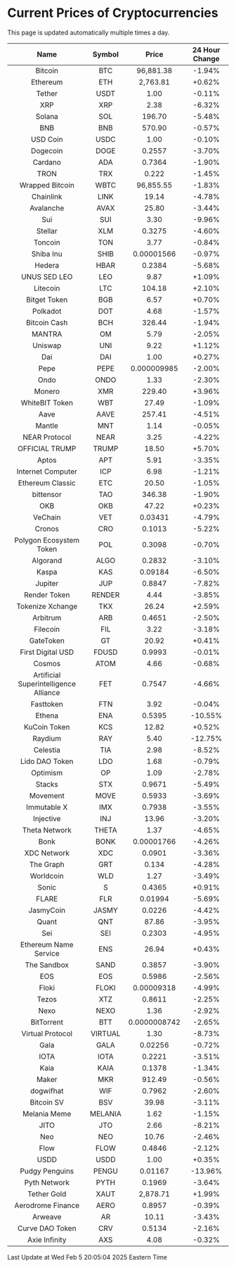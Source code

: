# Current Prices of Cryptocurrencies
This page is updated automatically multiple times a day.

| Name | Symbol | Price | 24 Hour Change |
| :---: |:---:| :---: | :---: |
| Bitcoin | BTC | 96,881.38 | -1.94% |
| Ethereum | ETH | 2,763.81 | +0.62% |
| Tether | USDT | 1.00 | -0.11% |
| XRP | XRP | 2.38 | -6.32% |
| Solana | SOL | 196.70 | -5.48% |
| BNB | BNB | 570.90 | -0.57% |
| USD Coin | USDC | 1.00 | -0.10% |
| Dogecoin | DOGE | 0.2557 | -3.70% |
| Cardano | ADA | 0.7364 | -1.90% |
| TRON | TRX | 0.222 | -1.45% |
| Wrapped Bitcoin | WBTC | 96,855.55 | -1.83% |
| Chainlink | LINK | 19.14 | -4.78% |
| Avalanche | AVAX | 25.80 | -3.44% |
| Sui | SUI | 3.30 | -9.96% |
| Stellar | XLM | 0.3275 | -4.60% |
| Toncoin | TON | 3.77 | -0.84% |
| Shiba Inu | SHIB | 0.00001566 | -0.97% |
| Hedera | HBAR | 0.2384 | -5.68% |
| UNUS SED LEO | LEO | 9.87 | +1.09% |
| Litecoin | LTC | 104.18 | +2.10% |
| Bitget Token | BGB | 6.57 | +0.70% |
| Polkadot | DOT | 4.68 | -1.57% |
| Bitcoin Cash | BCH | 326.44 | -1.94% |
| MANTRA | OM | 5.79 | -2.05% |
| Uniswap | UNI | 9.22 | +1.12% |
| Dai | DAI | 1.00 | +0.27% |
| Pepe | PEPE | 0.000009985 | -2.00% |
| Ondo | ONDO | 1.33 | -2.30% |
| Monero | XMR | 229.40 | +3.96% |
| WhiteBIT Token | WBT | 27.49 | -1.09% |
| Aave | AAVE | 257.41 | -4.51% |
| Mantle | MNT | 1.14 | -0.05% |
| NEAR Protocol | NEAR | 3.25 | -4.22% |
| OFFICIAL TRUMP | TRUMP | 18.50 | +5.70% |
| Aptos | APT | 5.91 | -3.35% |
| Internet Computer | ICP | 6.98 | -1.21% |
| Ethereum Classic | ETC | 20.50 | -1.05% |
| bittensor | TAO | 346.38 | -1.90% |
| OKB | OKB | 47.22 | +0.23% |
| VeChain | VET | 0.03431 | -4.79% |
| Cronos | CRO | 0.1013 | -5.22% |
| Polygon Ecosystem Token | POL | 0.3098 | -0.70% |
| Algorand | ALGO | 0.2832 | -3.10% |
| Kaspa | KAS | 0.09184 | -6.50% |
| Jupiter | JUP | 0.8847 | -7.82% |
| Render Token | RENDER | 4.44 | -3.85% |
| Tokenize Xchange | TKX | 26.24 | +2.59% |
| Arbitrum | ARB | 0.4651 | -2.50% |
| Filecoin | FIL | 3.22 | -3.18% |
| GateToken | GT | 20.92 | +0.41% |
| First Digital USD | FDUSD | 0.9993 | -0.01% |
| Cosmos | ATOM | 4.66 | -0.68% |
| Artificial Superintelligence Alliance | FET | 0.7547 | -4.66% |
| Fasttoken | FTN | 3.92 | -0.04% |
| Ethena | ENA | 0.5395 | -10.55% |
| KuCoin Token | KCS | 12.82 | +0.52% |
| Raydium | RAY | 5.40 | -12.75% |
| Celestia | TIA | 2.98 | -8.52% |
| Lido DAO Token | LDO | 1.68 | -0.79% |
| Optimism | OP | 1.09 | -2.78% |
| Stacks | STX | 0.9671 | -5.49% |
| Movement | MOVE | 0.5933 | -3.69% |
| Immutable X | IMX | 0.7938 | -3.55% |
| Injective | INJ | 13.96 | -3.20% |
| Theta Network | THETA | 1.37 | -4.65% |
| Bonk | BONK | 0.00001766 | -4.26% |
| XDC Network | XDC | 0.0901 | -3.36% |
| The Graph | GRT | 0.134 | -4.28% |
| Worldcoin | WLD | 1.27 | -3.49% |
| Sonic | S | 0.4365 | +0.91% |
| FLARE | FLR | 0.01994 | -5.69% |
| JasmyCoin | JASMY | 0.0226 | -4.42% |
| Quant | QNT | 87.86 | -3.95% |
| Sei | SEI | 0.2303 | -4.95% |
| Ethereum Name Service | ENS | 26.94 | +0.43% |
| The Sandbox | SAND | 0.3857 | -3.90% |
| EOS | EOS | 0.5986 | -2.56% |
| Floki | FLOKI | 0.00009318 | -4.99% |
| Tezos | XTZ | 0.8611 | -2.25% |
| Nexo | NEXO | 1.36 | -2.92% |
| BitTorrent | BTT | 0.0000008742 | -2.65% |
| Virtual Protocol | VIRTUAL | 1.30 | -8.73% |
| Gala | GALA | 0.02256 | -0.72% |
| IOTA | IOTA | 0.2221 | -3.51% |
| Kaia | KAIA | 0.1378 | -1.34% |
| Maker | MKR | 912.49 | -0.56% |
| dogwifhat | WIF | 0.7962 | -2.60% |
| Bitcoin SV | BSV | 39.98 | -3.11% |
| Melania Meme | MELANIA | 1.62 | -1.15% |
| JITO | JTO | 2.66 | -8.21% |
| Neo | NEO | 10.76 | -2.46% |
| Flow | FLOW | 0.4846 | -2.12% |
| USDD | USDD | 1.00 | +0.35% |
| Pudgy Penguins | PENGU | 0.01167 | -13.96% |
| Pyth Network | PYTH | 0.1969 | -3.64% |
| Tether Gold | XAUT | 2,878.71 | +1.99% |
| Aerodrome Finance | AERO | 0.8957 | -0.39% |
| Arweave | AR | 10.11 | -3.43% |
| Curve DAO Token | CRV | 0.5134 | -2.16% |
| Axie Infinity | AXS | 4.08 | -0.32% |

Last Update at Wed Feb  5 20:05:04 2025 Eastern Time